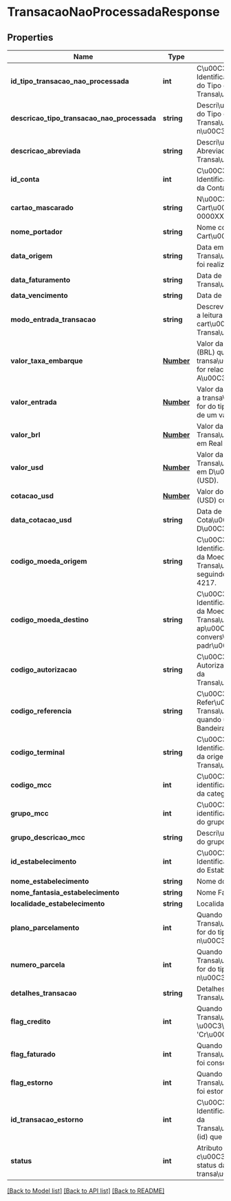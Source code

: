 # TransacaoNaoProcessadaResponse

## Properties
Name | Type | Description | Notes
------------ | ------------- | ------------- | -------------
**id_tipo_transacao_nao_processada** | **int** | C\u00C3\u00B3digo de Identifica\u00C3\u00A7\u00C3\u00A3o do Tipo da Transa\u00C3\u00A7\u00C3\u00A3o. | [optional] 
**descricao_tipo_transacao_nao_processada** | **string** | Descri\u00C3\u00A7\u00C3\u00A3o do Tipo da Transa\u00C3\u00A7\u00C3\u00A3o n\u00C3\u00A3o Processada. | [optional] 
**descricao_abreviada** | **string** | Descri\u00C3\u00A7\u00C3\u00A3o Abreviada da Transa\u00C3\u00A7\u00C3\u00A3o. | [optional] 
**id_conta** | **int** | C\u00C3\u00B3digo de Identifica\u00C3\u00A7\u00C3\u00A3o da Conta (id). | [optional] 
**cartao_mascarado** | **string** | N\u00C3\u00BAmero do Cart\u00C3\u00A3o em Formato 0000XXXXXXXX0000. | [optional] 
**nome_portador** | **string** | Nome completo do Portador do Cart\u00C3\u00A3o. | [optional] 
**data_origem** | **string** | Data em que a Transa\u00C3\u00A7\u00C3\u00A3o foi realizada. | [optional] 
**data_faturamento** | **string** | Data de Faturamento da Transa\u00C3\u00A7\u00C3\u00A3o. | [optional] 
**data_vencimento** | **string** | Data de Vencimento da Fatura. | [optional] 
**modo_entrada_transacao** | **string** | Descreve o modo utilizado para realizar a leitura dos dados do cart\u00C3\u00A3o para realizar a Transa\u00C3\u00A7\u00C3\u00A3o. | [optional] 
**valor_taxa_embarque** | [**Number**](Number.md) | Valor da Taxa de Embarque em Real (BRL) quando a transa\u00C3\u00A7\u00C3\u00A3o for relacionada a Compra de Passagens A\u00C3\u00A9reas. | [optional] 
**valor_entrada** | [**Number**](Number.md) | Valor da Entrada em Real (BRL) quando a transa\u00C3\u00A7\u00C3\u00A3o for do tipo Parcelada com o pagamento de um valor de Entrada. | [optional] 
**valor_brl** | [**Number**](Number.md) | Valor da Transa\u00C3\u00A7\u00C3\u00A3o em Real (BRL). | [optional] 
**valor_usd** | [**Number**](Number.md) | Valor da Transa\u00C3\u00A7\u00C3\u00A3o em D\u00C3\u00B3lar Americano (USD). | [optional] 
**cotacao_usd** | [**Number**](Number.md) | Valor do D\u00C3\u00B3lar Americano (USD) convertido em Real (BRL). | [optional] 
**data_cotacao_usd** | **string** | Data de Fechamento da Cota\u00C3\u00A7\u00C3\u00A3o do D\u00C3\u00B3lar Americano (USD). | [optional] 
**codigo_moeda_origem** | **string** | C\u00C3\u00B3digo de Identifica\u00C3\u00A7\u00C3\u00A3o da Moeda utilizada na Transa\u00C3\u00A7\u00C3\u00A3o, seguindo padr\u00C3\u00A3o ISO 4217. | [optional] 
**codigo_moeda_destino** | **string** | C\u00C3\u00B3digo de Identifica\u00C3\u00A7\u00C3\u00A3o da Moeda da Transa\u00C3\u00A7\u00C3\u00A3o ap\u00C3\u00B3s a convers\u00C3\u00A3o, seguindo padr\u00C3\u00A3o ISO 4217. | [optional] 
**codigo_autorizacao** | **string** | C\u00C3\u00B3digo de Autoriza\u00C3\u00A7\u00C3\u00A3o da Transa\u00C3\u00A7\u00C3\u00A3o. | [optional] 
**codigo_referencia** | **string** | C\u00C3\u00B3digo de Refer\u00C3\u00AAncia da Transa\u00C3\u00A7\u00C3\u00A3o quando utilizado Cart\u00C3\u00A3o Bandeirado. | [optional] 
**codigo_terminal** | **string** | C\u00C3\u00B3digo de Identifica\u00C3\u00A7\u00C3\u00A3o da origem da captura da Transa\u00C3\u00A7\u00C3\u00A3o. | [optional] 
**codigo_mcc** | **int** | C\u00C3\u00B3digo de identifica\u00C3\u00A7\u00C3\u00A3o da categoria do Estabelecimento. | [optional] 
**grupo_mcc** | **int** | C\u00C3\u00B3digo de identifica\u00C3\u00A7\u00C3\u00A3o do grupo do Estabelecimento. | [optional] 
**grupo_descricao_mcc** | **string** | Descri\u00C3\u00A7\u00C3\u00A3o do grupo do Estabelecimento. | [optional] 
**id_estabelecimento** | **int** | C\u00C3\u00B3digo de Identifica\u00C3\u00A7\u00C3\u00A3o do Estabelecimento (id). | [optional] 
**nome_estabelecimento** | **string** | Nome do Estabelecimento. | [optional] 
**nome_fantasia_estabelecimento** | **string** | Nome Fantasia do Estabelecimento. | [optional] 
**localidade_estabelecimento** | **string** | Localidade do Estabelecimento. | [optional] 
**plano_parcelamento** | **int** | Quando a Transa\u00C3\u00A7\u00C3\u00A3o for do tipo Parcelada, apresenta o n\u00C3\u00BAmero total de Parcelas. | [optional] 
**numero_parcela** | **int** | Quando a Transa\u00C3\u00A7\u00C3\u00A3o for do tipo Parcelada, apresenta o n\u00C3\u00BAmero da Parcela. | [optional] 
**detalhes_transacao** | **string** | Detalhes complementares a respeito da Transa\u00C3\u00A7\u00C3\u00A3o. | [optional] 
**flag_credito** | **int** | Quando ativa, indica que a Transa\u00C3\u00A7\u00C3\u00A3o \u00C3\u00A9 do Tipo &#39;Cr\u00C3\u00A9dito&#39;. | [optional] 
**flag_faturado** | **int** | Quando ativa, indica que a Transa\u00C3\u00A7\u00C3\u00A3o foi consolidada em uma Fatura. | [optional] 
**flag_estorno** | **int** | Quando ativa, indica que a Transa\u00C3\u00A7\u00C3\u00A3o foi estornada. | [optional] 
**id_transacao_estorno** | **int** | C\u00C3\u00B3digo de Identifica\u00C3\u00A7\u00C3\u00A3o da Transa\u00C3\u00A7\u00C3\u00A3o (id) que gerou o estorno. | [optional] 
**status** | **int** | Atributo que representa o c\u00C3\u00B3digo identificador do status da transa\u00C3\u00A7\u00C3\u00A3o. | [optional] 

[[Back to Model list]](../README.md#documentation-for-models) [[Back to API list]](../README.md#documentation-for-api-endpoints) [[Back to README]](../README.md)


